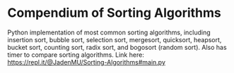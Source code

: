 # Compendium of Sorting Algorithms 
Python implementation of most common sorting algorithms, including insertion sort, bubble sort, selection sort, mergesort, quicksort, heapsort, bucket sort, counting sort, radix sort, and bogosort (random sort).  Also has timer to compare sorting algorithms.  Link here: https://repl.it/@JadenMU/Sorting-Algorithms#main.py 
